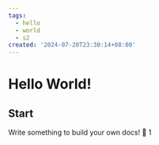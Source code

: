 ```yaml
---
tags:
  - hello
  - world
  - s2
created: '2024-07-20T23:30:14+08:00'
---
```


# Hello World!

## Start

Write something to build your own docs! 🎁
1
